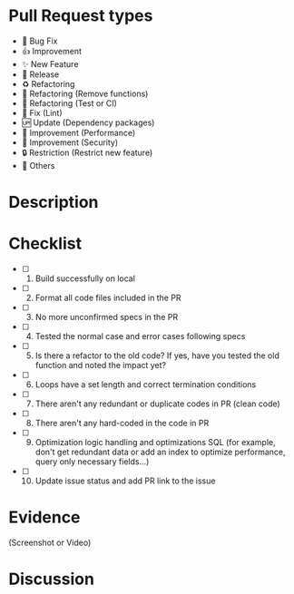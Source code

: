 <!--
  Put easy title to understand.
  Don't forget to set reviewers and assignees.
-->

# Pull Request types
<!-- Choose only something to come under. -->

- 🐛 Bug Fix
- 👍 Improvement
- ✨ New Feature
- 🎉 Release
- ♻️ Refactoring
- 🚿 Refactoring (Remove functions)
- 💚 Refactoring (Test or CI)
- 👕 Fix (Lint)
- 🆙 Update (Dependency packages)
- 🚀 Improvement (Performance)
- 👮 Improvement (Security)
- 🔒 Restriction (Restrict new feature)
- 👾 Others

# Description
<!-- Write detailed explanations, URL of explanatory materials, Issue ticket, etc -->

# Checklist
<!-- Write review checklist for dev and reviewer -->

- [ ] 1. Build successfully on local
- [ ] 2. Format all code files included in the PR
- [ ] 3. No more unconfirmed specs in the PR
- [ ] 4. Tested the normal case and error cases following specs
- [ ] 5. Is there a refactor to the old code? If yes, have you tested the old function and noted the impact yet?
- [ ] 6. Loops have a set length and correct termination conditions
- [ ] 7. There aren't any redundant or duplicate codes in PR (clean code)
- [ ] 8. There aren't any hard-coded in the code in PR
- [ ] 9. Optimization logic handling and optimizations SQL (for example, don't get redundant data or add an index to optimize performance, query only necessary fields...)
- [ ] 10. Update issue status and add PR link to the issue

# Evidence
(Screenshot or Video)

# Discussion
<!-- Write what you want to check, what you don't have to check, etc. -->
